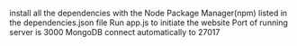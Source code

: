 install all the dependencies with the Node Package Manager(npm) listed in the dependencies.json file
Run app.js to initiate the website
Port of running server is 3000
MongoDB connect automatically to 27017
